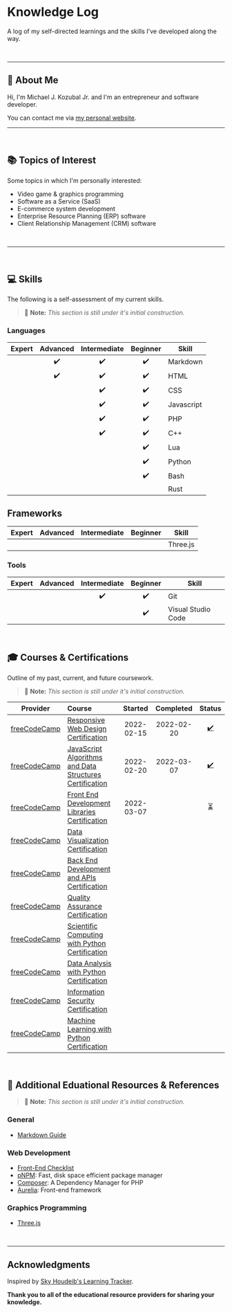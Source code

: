 # Knowledge Log
A log of my self-directed learnings and the skills I've developed along the way.

<br>

---

## 🧠 About Me

Hi, I'm Michael J. Kozubal Jr. and I'm an entrepreneur and software developer.

You can contact me via [my personal website](https://mjkjr.com).

---

<br>

## 📚 Topics of Interest

Some topics in which I'm personally interested:

- Video game & graphics programming
- Software as a Service (SaaS)
- E-commerce system development
- Enterprise Resource Planning (ERP) software
- Client Relationship Management (CRM) software

<br>

---

<br>

## 💻 Skills

The following is a self-assessment of my current skills.

> 📝 **Note:** *This section is still under it's initial construction.*

### Languages
| Expert | Advanced | Intermediate | Beginner | Skill      |
|:------:|:--------:|:------------:|:--------:| ---------- |
|        |    ✔️    |      ✔️       |    ✔️    | Markdown   |
|        |    ✔️    |      ✔️       |    ✔️    | HTML       |
|        |          |      ✔️       |    ✔️    | CSS        |
|        |          |      ✔️       |    ✔️    | Javascript |
|        |          |      ✔️       |    ✔️    | PHP        |
|        |          |      ✔️       |    ✔️    | C++        |
|        |          |              |    ✔️    | Lua        |
|        |          |              |    ✔️    | Python     |
|        |          |              |    ✔️    | Bash       |
|        |          |              |          | Rust       |

## Frameworks
| Expert | Advanced | Intermediate | Beginner | Skill      |
|:------:|:--------:|:------------:|:--------:| ---------- |
|        |          |              |          | Three.js   |

### Tools
| Expert | Advanced | Intermediate | Beginner | Skill              |
|:------:|:--------:|:------------:|:--------:| ------------------ |
|        |          |      ✔️       |    ✔️    | Git                |
|        |          |              |    ✔️    | Visual Studio Code |

<br>

## 🎓 Courses & Certifications

Outline of my past, current, and future coursework.

> 📝 **Note:** *This section is still under it's initial construction.*

|       Provider       | Course                                                                |  Started   | Completed  |      Status      |
|:--------------------:|:--------------------------------------------------------------------- |:----------:|:----------:|:----------------:|
| [freeCodeCamp][fcc]  | [Responsive Web Design Certification][fcc01-view]                     | 2022-02-15 | 2022-02-20 | [✔️][fcc01-cert] |
| [freeCodeCamp][fcc]  | [JavaScript Algorithms and Data Structures Certification][fcc02-view] | 2022-02-20 | 2022-03-07 | [✔️][fcc02-cert] |
| [freeCodeCamp][fcc]  | [Front End Development Libraries Certification][fcc03-view]           | 2022-03-07 |            | [⏳][fcc]         |
| [freeCodeCamp][fcc]  | [Data Visualization Certification][fcc04-view]                        |            |            |                  |
| [freeCodeCamp][fcc]  | [Back End Development and APIs Certification][fcc05-view]             |            |            |                  |
| [freeCodeCamp][fcc]  | [Quality Assurance Certification][fcc06-view]                         |            |            |                  |
| [freeCodeCamp][fcc]  | [Scientific Computing with Python Certification][fcc07-view]          |            |            |                  |
| [freeCodeCamp][fcc]  | [Data Analysis with Python Certification][fcc08-view]                 |            |            |                  |
| [freeCodeCamp][fcc]  | [Information Security Certification][fcc09-view]                      |            |            |                  |
| [freeCodeCamp][fcc]  | [Machine Learning with Python Certification][fcc10-view]              |            |            |                  |

<br>

## 📑 Additional Eduational Resources & References

> 📝 **Note:** *This section is still under it's initial construction.*

### General

- [Markdown Guide](https://www.markdownguide.org/)

### Web Development

- [Front-End Checklist](https://github.com/Syknapse/Front-End-Checklist)
- [pNPM](https://pnpm.io/): Fast, disk space efficient package manager
- [Composer](https://getcomposer.org/): A Dependency Manager for PHP
- [Aurelia](https://aurelia.io/): Front-end framework

### Graphics Programming

- [Three.js](https://threejs.org/)

<br>

---

## Acknowledgments

Inspired by [Sky Houdeib's Learning Tracker](https://github.com/Syknapse/My-Learning-Tracker).

**Thank you to all of the educational resource providers for sharing your
knowledge.**


[Course links]: #

[fcc]: https://www.freecodecamp.org/mjkjr
[fcc01-view]: https://www.freecodecamp.org/learn/responsive-web-design/
[fcc01-cert]: https://www.freecodecamp.org/certification/mjkjr/responsive-web-design
[fcc02-view]: https://www.freecodecamp.org/learn/javascript-algorithms-and-data-structures/
[fcc02-cert]: https://www.freecodecamp.org/certification/mjkjr/javascript-algorithms-and-data-structures
[fcc03-view]: https://www.freecodecamp.org/learn/front-end-development-libraries/
[fcc03-cert]: #
[fcc04-view]: https://www.freecodecamp.org/learn/data-visualization/
[fcc04-cert]: #
[fcc05-view]: https://www.freecodecamp.org/learn/back-end-development-and-apis/
[fcc05-cert]: #
[fcc06-view]: https://www.freecodecamp.org/learn/quality-assurance/
[fcc06-cert]: #
[fcc07-view]: https://www.freecodecamp.org/learn/scientific-computing-with-python/
[fcc07-cert]: #
[fcc08-view]: https://www.freecodecamp.org/learn/data-analysis-with-python/
[fcc08-cert]: #
[fcc09-view]: https://www.freecodecamp.org/learn/information-security/
[fcc09-cert]: #
[fcc10-view]: https://www.freecodecamp.org/learn/machine-learning-with-python/
[fcc10-cert]: #

[rcs]: https://github.com/AbdesamedBendjeddou/Rusty-CS
